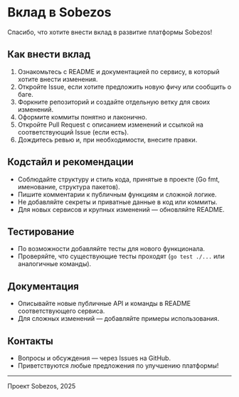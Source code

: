 # Вклад в Sobezos

Спасибо, что хотите внести вклад в развитие платформы Sobezos!

## Как внести вклад

1. Ознакомьтесь с README и документацией по сервису, в который хотите внести изменения.
2. Откройте Issue, если хотите предложить новую фичу или сообщить о баге.
3. Форкните репозиторий и создайте отдельную ветку для своих изменений.
4. Оформите коммиты понятно и лаконично.
5. Откройте Pull Request с описанием изменений и ссылкой на соответствующий Issue (если есть).
6. Дождитесь ревью и, при необходимости, внесите правки.

## Кодстайл и рекомендации

- Соблюдайте структуру и стиль кода, принятые в проекте (Go fmt, именование, структура пакетов).
- Пишите комментарии к публичным функциям и сложной логике.
- Не добавляйте секреты и приватные данные в код или коммиты.
- Для новых сервисов и крупных изменений — обновляйте README.

## Тестирование

- По возможности добавляйте тесты для нового функционала.
- Проверяйте, что существующие тесты проходят (`go test ./...` или аналогичные команды).

## Документация

- Описывайте новые публичные API и команды в README соответствующего сервиса.
- Для сложных изменений — добавляйте примеры использования.

## Контакты

- Вопросы и обсуждения — через Issues на GitHub.
- Приветствуются любые предложения по улучшению платформы!

---

Проект Sobezos, 2025
